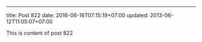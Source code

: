 ---
title: Post 822
date: 2016-06-16T07:15:19+07:00
updated: 2013-06-12T11:05:07+07:00

This is content of post 822
